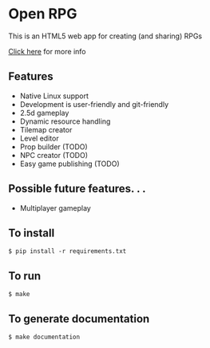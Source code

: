 # Open RPG
This is an HTML5 web app for creating (and sharing) RPGs

[Click here](https://github.com/jdsutton/OpenRPG/blob/master/VISION.md) for more info

## Features
* Native Linux support
* Development is user-friendly and git-friendly
* 2.5d gameplay
* Dynamic resource handling
* Tilemap creator
* Level editor
* Prop builder (TODO)
* NPC creator (TODO)
* Easy game publishing (TODO)

## Possible future features. . .
* Multiplayer gameplay

##  To install
`$ pip install -r requirements.txt`

## To run
`$ make`

## To generate documentation
`$ make documentation`
